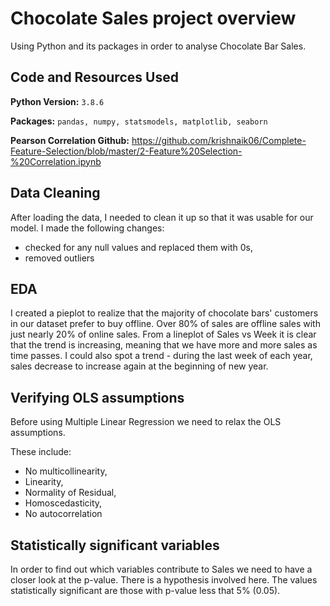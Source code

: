 # Chocolate Sales project overview

Using Python and its packages in order to analyse Chocolate Bar Sales.

## Code and Resources Used
**Python Version:** `3.8.6`

**Packages:** `pandas, numpy, statsmodels, matplotlib, seaborn` 

**Pearson Correlation Github:** https://github.com/krishnaik06/Complete-Feature-Selection/blob/master/2-Feature%20Selection-%20Correlation.ipynb

## Data Cleaning
After loading the data, I needed to clean it up so that it was usable for our model. I made the following changes:
* checked for any null values and replaced them with 0s,
* removed outliers

## EDA
I created a pieplot to realize that the majority of chocolate bars' customers in our dataset prefer to buy offline. Over 80% of sales are offline sales with just nearly 20% of online sales. From a lineplot of Sales vs Week it is clear that the trend is increasing, meaning that we have more and more sales as time passes. I could also spot a trend - during the last week of each year, sales decrease to increase again at the beginning of new year.

## Verifying OLS assumptions
Before using Multiple Linear Regression we need to relax the OLS assumptions.

These include:
* No multicollinearity,
* Linearity,
* Normality of Residual,
* Homoscedasticity,
* No autocorrelation

## Statistically significant variables
In order to find out which variables contribute to Sales we need to have a closer look at the p-value. There is a hypothesis involved here. The values statistically significant are those with p-value less that 5% (0.05). 
